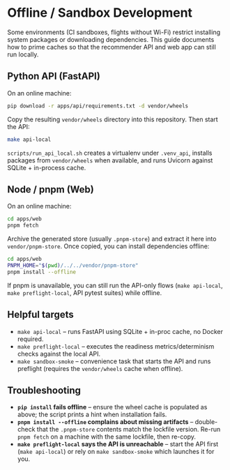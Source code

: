# Offline / Sandbox Development

Some environments (CI sandboxes, flights without Wi-Fi) restrict installing system packages or downloading dependencies. This guide documents how to prime caches so that the recommender API and web app can still run locally.

## Python API (FastAPI)

On an online machine:

```bash
pip download -r apps/api/requirements.txt -d vendor/wheels
```

Copy the resulting `vendor/wheels` directory into this repository. Then start the API:

```bash
make api-local
```

`scripts/run_api_local.sh` creates a virtualenv under `.venv_api`, installs packages from `vendor/wheels` when available, and runs Uvicorn against SQLite + in-process cache.

## Node / pnpm (Web)

On an online machine:

```bash
cd apps/web
pnpm fetch
```

Archive the generated store (usually `.pnpm-store`) and extract it here into `vendor/pnpm-store`. Once copied, you can install dependencies offline:

```bash
cd apps/web
PNPM_HOME="$(pwd)/../../vendor/pnpm-store"
pnpm install --offline
```

If pnpm is unavailable, you can still run the API-only flows (`make api-local`, `make preflight-local`, API pytest suites) while offline.

## Helpful targets

- `make api-local` – runs FastAPI using SQLite + in-proc cache, no Docker required.
- `make preflight-local` – executes the readiness metrics/determinism checks against the local API.
- `make sandbox-smoke` – convenience task that starts the API and runs preflight (requires the `vendor/wheels` cache when offline).

## Troubleshooting

- **`pip install` fails offline** – ensure the wheel cache is populated as above; the script prints a hint when installation fails.
- **`pnpm install --offline` complains about missing artifacts** – double-check that the `.pnpm-store` contents match the lockfile version. Re-run `pnpm fetch` on a machine with the same lockfile, then re-copy.
- **`make preflight-local` says the API is unreachable** – start the API first (`make api-local`) or rely on `make sandbox-smoke` which launches it for you.
